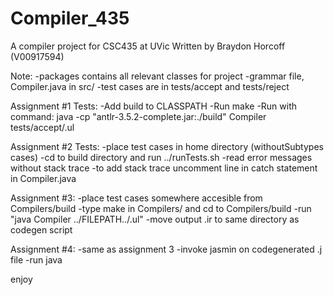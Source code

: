 # Compiler_435
A compiler project for CSC435 at UVic
Written by Braydon Horcoff (V00917594)

Note:
-packages contains all relevant classes for project
-grammar file, Compiler.java in src/
-test cases are in tests/accept and tests/reject

Assignment #1 Tests:
-Add build to CLASSPATH
-Run make
-Run with command:
 	java -cp "antlr-3.5.2-complete.jar:./build" Compiler tests/accept/<filename>.ul

Assignment #2 Tests:
-place test cases in home directory (withoutSubtypes cases)
-cd to build directory and run ../runTests.sh
-read error messages without stack trace
-to add stack trace uncomment line in catch statement in Compiler.java

Assignment #3:
-place test cases somewhere accesible from Compilers/build
-type make in Compilers/ and cd to Compilers/build
-run "java Compiler ../FILEPATH../<filename>.ul"
-move output <filename>.ir to same directory as codegen script

Assignment #4:
-same as assignment 3
-invoke jasmin on codegenerated .j file
-run java <filename> 

enjoy
